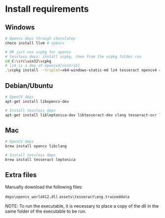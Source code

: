# Install requirements

## Windows

``` sh
# Opencv deps through chocolatey
choco install llvm # opencv 

# OR just use vcpkg for opencv
# tessless deps: install vcpkg, then from the vcpkg folder run
cd C:\src\win32\vcpkg
# lz4 is a dep of opencv4[contrib]
.\vcpkg install --triplet=x64-windows-static-md lz4 tesseract opencv4 # opencv4[contrib,nonfree] freetype 
```

## Debian/Ubuntu

```sh
# OpenCV deps
apt-get install libopencv-dev

# Install tessless deps
apt-get install libleptonica-dev libtesseract-dev clang tesseract-ocr libclang-dev
```

## Mac

```sh
# OpenCV deps
brew install opencv libclang

# Install tessless deps
brew install tesseract leptonica
```

## Extra files

Manually download the following files:

`deps\opencv_world412.dll`
`assets\tesseract\eng.traineddata`

NOTE: To run the executable, it is necessary to place a copy of the dll in the same folder of the executable to be run.
